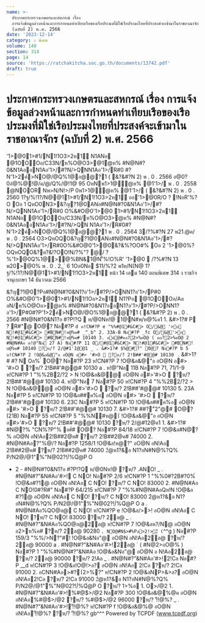 ```yaml
---
name: >-
  ประกาศกระทรวงเกษตรและสหกรณ์ เรื่อง
  การแจ้งข้อมูลล่วงหน้าและการกำหนดท่าเทียบเรือของเรือประมงที่มิใช่เรือประมงไทยที่ประสงค์จะเข้ามาในราชอาณาจักร
  (ฉบับที่ 2) พ.ศ. 2566
date: '2023-12-14'
category: ง พิเศษ
volume: 140
section: 314
page: 14
source: 'https://ratchakitcha.soc.go.th/documents/13742.pdf'
draft: true
---
```


# ประกาศกระทรวงเกษตรและสหกรณ์ เรื่อง การแจ้งข้อมูลล่วงหน้าและการกำหนดท่าเทียบเรือของเรือประมงที่มิใช่เรือประมงไทยที่ประสงค์จะเข้ามาในราชอาณาจักร (ฉบับที่ 2) พ.ศ. 2566

'1>@01>#1/N1!1O3>2ห1์ N1ANอ @1OOOอ/C33N/ห%O@O3>@1ํ@ห% #N@N#?0&N1AออN1Aอ'1>/#?N/>QNN1Aอ'1>/R#0 #?N'1>2ค์>NO@/@Q%1@อ@@?1 ( &?&#?N 2) พ . 0 . 2566 อ@0?0อํ@%@!@/ค/@/Q%/@!1@ 95 OหNพ1>1@ํ@ห% @1'1>/ พ . 0 . 2558 @NOOR Nพ>N/N!>/P 0พ1>1@ํ@ห% @1'1>/ ( &?&#?N 2) พ . 0 . 2560 1?ฐ/%!1?/N@@11>#1/N1!1O3>2ห1์ ออ'1>@0R/O ? !NอR'%?O Oอ 1 QหO0N3>&?ญ?1@0ANอ#N@N#?0&N1Aอ'1>/#?N/>QNN1Aอ'1>/R#0 O%&#O@0'1>@0 1>#1/N1!1O3>2ห1์ N1ANอ @1OOOอ/C33N/ห%O@O3>ํ@ห% #N@N#?0&N1AออN1Aอ'1>/#?N/>QN N1Aอ'1>/R#0#?N'1>2ค์>NO@/@Q%1@อ@@?1 พ . 0 . 2564 3/?%#?N 27 พ21.@ค/ พ . 0 . 2564 O3>QหOQO&?ญ?1@0ANอ#N@N#?0&N1Aอ'1>/#?N/>QNN1Aอ'1>/R#0O%&#O@0'1>@0&?&%?OO#% Oอ 2 '1>@0%?OQหOQO&?ค?&!?OO!N/?%"? @/ ? %'1>@0Q%1@>@%BN&1@N'็%!O%R' '1>@0  /?%#?N 13 พ20>@0% พ . 0 . 2_` 6 1Oอ0Nอ $11/%?2 พ1ห/N(N@ 1?ฐ/%!1?/N@@11>#1/N1!1O3>2ห1์ หน้า 14 เลม 140 ตอนพิเศษ 314 ง ราชกิจจานุเบกษา 14 ธันวาคม 2566

&?ญ?1@0?Pอ#N@N#?0&N1?อ'1>/#?P/>ONN1?อ'1>/P#0 O%&#O@0'1>@01>#1/N1!1Oล>2ห1์ N1?Pอ @1OOOอ/Aล ลN/ห%O@Oล>ํ@ห% #N@N#?0&N1?ออN1?อ'1>/#?P/>ONN1?อ'1>/P#0#?P'1>2ค์>NO@/@O%1@อ@@?1 ( &?&#?P 2) พ . 0 . 2566 #N@N#?0&N1?อ #?P!?Q  ห/@0Nห!@ 1@N#พ/ห@%ค1 1. &#>1?# P ? R#"้@ O@? Nล#?P `d ห!CN#?P e "%%#@1#์&C#> O/&@ '>อ N!#@1#์&C#> #BN#!ห@%ค# _^_b^ 2. 33A-B Nล#?P _fc O/&@'>อ N!#@1#์&C#> #BN#!ห@%ค# 10140 3. อค์@#คล?2>%คO@ ( คล?2>%คO@ 2 #N@N#Aอ ห!@"Nล 27 A) Nล#?P 11 O/#@1#์&C#> N!#@1#์&C#> #BN#!ห@%ค# 10140 ?ห/? 2/@#1'1@@1 _ . &#>1?# $%@#?" O@? Nล#?P b 5 ห!CN#?P 2 !O@&ล&@"อ อO@N อ#> '#>O  ?ห/? 2!B##'#@@# 10130 ` . &#>1?# #? N Oล% ์ O@? Nล#?P 23 ห!CN#?P 7 !O@&ล&@"อ อO@N อ#> '#>O  ?ห/? 2!B##'#@@# 10130 a . ห!@"Nล 11B Nล#?P 71, 71/1-9 ห!CN#?P 1 "%%2B2/?2 > N !O@&ล&@@ อO@N อ#>'#>O  ?ห/? 2!B##'#@@# 10130 4. ห!@"Nล 7 Nล#?P 50 ห!CN#?P 4 "%%2B2/?2 > N !O@&ล&@@ อO@N อ#>'#>O  ?ห/? 2!B##'#@@# 10130 5. 23A Nล#?P 5 ห!CN#?P 10 !O@&ล##ค%อ อO@N อ#> '#>O  ?ห/? 2!B##'#@@# 10130 6. 23C Nล#?P 5 ห!CN#?P 10 !O@&ล##ค%อ อO@N อ#> '#>O  ?ห/? 2!B##'#@@# 10130 7. &#>1?# ##?"์2"@# O@? (21B) Nล#?P 55 ห!CN#?P 5 "%%N#ห@1์ !O@&ล&@"อ อO@N อ#>'#>O  ?ห/? 2!B##'#@@# 10130 ?ห/? 2/@#12@ค1 1. &#>1?# #N@?% "CN%?P"% อ#์# O@? Nล#?P 84/18 ห!CN#?P 7 !O@&ล#N@?% อO@N อN!Aอ2!B##2@ค# ?ห/? 2!B##2@ค# 74000 2. #N@N#Aอ?"%@/? Nล#?P 1258/1 !O@&ล!ห@?" อO@N อN!Aอ 2!B##2@ค# ?ห/? 2!B##2@ค# 74000 2ํ@ห1?&อ N1?อN#N@%?Q% P/N2@/@1"%"N@02?!/์%Qํ@P O

- 2 - #N@N#?0&N1?อ #?P!?Q ห/@0Nห!@ ?ห/? .ANO! _ . #N@N#?"&N#Aอ'#>! C NO! Nล#?P 2/6 ห!CN#?P 1 "%%0#?2B#?0%์ !O@&ล#?1@ อO@N อN!Aอ C NO! ?ห/? C NO! 83000 2. #N@N#Aอ C NO!0#?R#" Nล#?P 64/215 ห!CN#?P 7 "%%#N@N#AอQห!N !O@&ล #?1@ อO@N อN!Aอ C NO! ?ห/? C NO! 83000 2ํ@ห1?&อ N1?อN#N@%?Q% P/N2@/@1"%"N@02?!/์%Qํ@P O a . #N@N#Aอ%QO@ล@ C NO! ห!CN#?P e !O@&ล/>>! อO@N อN!Aอ C NO! ?ห/? C NO! 83000 ?ห/? 2ล@ _ . #N@N#?"&N#Aอ%QO@ล@2ล@ ห!CN#?P 7 !O@&ลห?/N@ อO@N อ2>ห%ค# ?ห/? 2ล@ 90280 ` . NO@#์N$>#์%Pล>2!>2์ ( `^^g ) Nล#?P 159/3 "%%/>N?"#! !O@&ล&Nอ"@ อO@N อN!Aอ2ล@ ?ห/? 2ล@ 90000 a . #N@N#?"&N#Aอ'#>!2ล@ ` ( #N@2>อO@% ) Nล#?P 1 "%%#N@N#?"&N#Aอ !O@&ล&Nอ"@ อO@N อ N!Aอ2ล@ ?ห/? 2ล@ 90000 ?ห/? 2!Aล _ . #N@N#?"&N#Aอ'#>!2!Cล Nล#?P __d ห!CN#?P 3 !O@&ล!O@!>ล? อO@N อN!Aอ 2!Cล ?ห/? 2!Cล 91000 2. อCNN#Aอ>#?1์2>%?" ห!CN#?P 2 !O@&ลNP>&>ล? อO@N อN!Aอ2!Cล ?ห/? 2!Cล 91000 2ํ@ห1?&อ N1?อN#N@%?Q% P/N2@/@1"%"N@02?!/์%Qํ@P O ?ห/? 1>%อ 1. O$%2@# Nล#?P 89/27 ห!CN#?P 1 !O@&ล'@%QO@ อO@N อ N!Aอ#>%อ ?ห/? #>%อ 85000 ?ห/? !1@ 1. ?ล'ัห@ Nล#?P 86 ห!CN#?P 5 !O@&ลห@ NลO อO@N อคลอ QหN ?ห/? !#@ 231 _ 0 ?ห/? %1@$>/@2 1. #N@N#?"&N#Aอ'#>!%#@$>/@2 Nล#?P 300 !O@&ล&@%@ค อO@N อN!Aอ%#@$>/@2 ?ห/? %#@$>/@2 96000 ?ห/? 'ั!!@%? _ . #N@N#?"&N#Aอ'#>!'ั!!@%? ห!CN#?P f !O@&ล&@%@ อO@N อN!Aอ'ั!!@%? ?ห/? 'ั!!@%? gb^^^ Powered by TCPDF (www.tcpdf.org)
